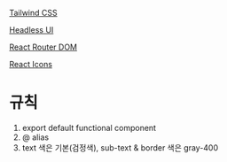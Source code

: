 [Tailwind CSS](https://tailwindcss.com)

[Headless UI](https://headlessui.com/)

[React Router DOM](https://reactrouter.com/en/main)

[React Icons](https://react-icons.github.io/react-icons)

# 규칙

1. export default functional component
1. @ alias
1. text 색은 기본(검정색), sub-text & border 색은 gray-400
